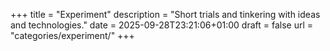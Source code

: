 +++
title = "Experiment"
description = "Short trials and tinkering with ideas and technologies."
date = 2025-09-28T23:21:06+01:00
draft = false
url = "categories/experiment/"
+++